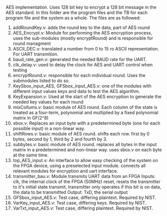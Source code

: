AES implementation. Uses 128 bit key to encrypt a 128 bit message in the AES standard. 
In this folder are the program files and the TB for each program file and the system as a whole.
The files are as followed:
1. addRoundKey.v: adds the round key to the data, part of AES round
2. AES_Encrypt.v: Module for performing the AES encryption process, uses the sub-modules (mostly encryptRound) and is responsible for round managment
3. ASCII_DEC.v: translated a number from 0 to 15 ro ASCII representation. For UART transmition.
4. baud_rate_gen.v: generated the needed BAUD rate for the UART.
5. clk_delay.v: used to delay the clock for AES and UART control when testing
6. encryptRound.v: responsible for each individual round. Uses the submodules listed to do so.
7. KeySbox_input_AES, GFSbox_input_AES.v: one of the modules with different input values keys and data to test the AES algorithm.
8. KeyExpansion.v: Used at the start of the AES encryption to generate the needed key values for each round
9. mixCollums.v: basic module of AES round. Each column of the state is treated as a four-term, polynomial and multiplied by a fixed polynomial matrix in GF(2^8)
10. sbox.v: Replaces an input byte with a predetermined byte (one for each possible input) in a non-linear way.
11. shiftRows.v: basic module of AES round. shifts each row. first by 0 bytes, second by 1, third by 2 and fourth by 3.
12. subbytes.v: basic module of AES round. replaces all bytes in the input matrix in a predetermined and non-linear way. uses sbox.v on each byte at the same time.
13. top_AES_input.v: An interface to allow easy checking of the system on the FPGA device, using a preselected input module. connects all relevant modules for encryption and uart interface.
14. transmitter_bau.v: Module transmits UART data from an FPGA
 Inputs: clk, the internal clock of the FPGA (50MHz)
 reset, resets the transmitter to it's initial state
 transmit, transmitter only operates if this bit is on
data, the data to be transmitted
 Output: TxD, the serial output
15. GFSbox_input_AES.v: Test case, differing plaintext. Required by NIST.
16. VarKey_input_AES.v: Test case, differing keys. Required by NIST.
17. VarTxt_input_AES.v: Test case, differing plaintext. Required by NIST.
